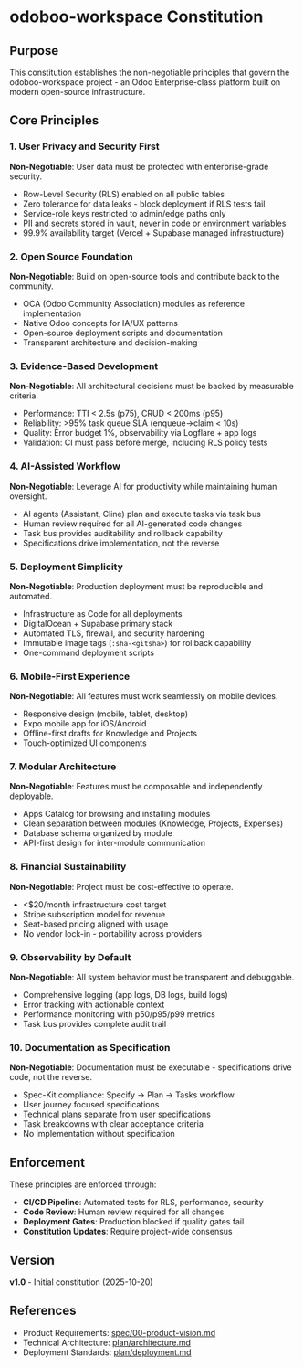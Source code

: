 # odoboo-workspace Constitution

## Purpose

This constitution establishes the non-negotiable principles that govern the odoboo-workspace project - an Odoo Enterprise-class platform built on modern open-source infrastructure.

## Core Principles

### 1. User Privacy and Security First

**Non-Negotiable**: User data must be protected with enterprise-grade security.

- Row-Level Security (RLS) enabled on all public tables
- Zero tolerance for data leaks - block deployment if RLS tests fail
- Service-role keys restricted to admin/edge paths only
- PII and secrets stored in vault, never in code or environment variables
- 99.9% availability target (Vercel + Supabase managed infrastructure)

### 2. Open Source Foundation

**Non-Negotiable**: Build on open-source tools and contribute back to the community.

- OCA (Odoo Community Association) modules as reference implementation
- Native Odoo concepts for IA/UX patterns
- Open-source deployment scripts and documentation
- Transparent architecture and decision-making

### 3. Evidence-Based Development

**Non-Negotiable**: All architectural decisions must be backed by measurable criteria.

- Performance: TTI < 2.5s (p75), CRUD < 200ms (p95)
- Reliability: >95% task queue SLA (enqueue→claim < 10s)
- Quality: Error budget 1%, observability via Logflare + app logs
- Validation: CI must pass before merge, including RLS policy tests

### 4. AI-Assisted Workflow

**Non-Negotiable**: Leverage AI for productivity while maintaining human oversight.

- AI agents (Assistant, Cline) plan and execute tasks via task bus
- Human review required for all AI-generated code changes
- Task bus provides auditability and rollback capability
- Specifications drive implementation, not the reverse

### 5. Deployment Simplicity

**Non-Negotiable**: Production deployment must be reproducible and automated.

- Infrastructure as Code for all deployments
- DigitalOcean + Supabase primary stack
- Automated TLS, firewall, and security hardening
- Immutable image tags (`:sha-<gitsha>`) for rollback capability
- One-command deployment scripts

### 6. Mobile-First Experience

**Non-Negotiable**: All features must work seamlessly on mobile devices.

- Responsive design (mobile, tablet, desktop)
- Expo mobile app for iOS/Android
- Offline-first drafts for Knowledge and Projects
- Touch-optimized UI components

### 7. Modular Architecture

**Non-Negotiable**: Features must be composable and independently deployable.

- Apps Catalog for browsing and installing modules
- Clean separation between modules (Knowledge, Projects, Expenses)
- Database schema organized by module
- API-first design for inter-module communication

### 8. Financial Sustainability

**Non-Negotiable**: Project must be cost-effective to operate.

- <$20/month infrastructure cost target
- Stripe subscription model for revenue
- Seat-based pricing aligned with usage
- No vendor lock-in - portability across providers

### 9. Observability by Default

**Non-Negotiable**: All system behavior must be transparent and debuggable.

- Comprehensive logging (app logs, DB logs, build logs)
- Error tracking with actionable context
- Performance monitoring with p50/p95/p99 metrics
- Task bus provides complete audit trail

### 10. Documentation as Specification

**Non-Negotiable**: Documentation must be executable - specifications drive code, not the reverse.

- Spec-Kit compliance: Specify → Plan → Tasks workflow
- User journey focused specifications
- Technical plans separate from user specifications
- Task breakdowns with clear acceptance criteria
- No implementation without specification

## Enforcement

These principles are enforced through:

- **CI/CD Pipeline**: Automated tests for RLS, performance, security
- **Code Review**: Human review required for all changes
- **Deployment Gates**: Production blocked if quality gates fail
- **Constitution Updates**: Require project-wide consensus

## Version

**v1.0** - Initial constitution (2025-10-20)

## References

- Product Requirements: [spec/00-product-vision.md](spec/00-product-vision.md)
- Technical Architecture: [plan/architecture.md](plan/architecture.md)
- Deployment Standards: [plan/deployment.md](plan/deployment.md)
